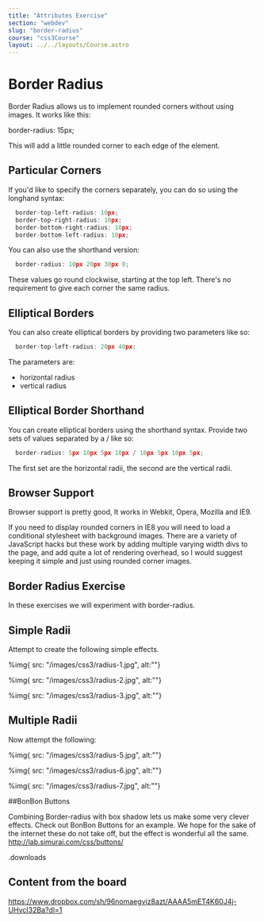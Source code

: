 ```yaml
---
title: "Attributes Exercise"
section: "webdev"
slug: "border-radius"
course: "css3Course"
layout: ../../layouts/Course.astro
---
```




# Border Radius

Border Radius allows us to implement rounded corners without using images. It works like this:

border-radius: 15px;

This will add a little rounded corner to each edge of the element.

## Particular Corners

If you'd like to specify the corners separately, you can do so using the longhand syntax:

```js
  border-top-left-radius: 10px;
  border-top-right-radius: 10px;
  border-bottom-right-radius: 10px;
  border-bottom-left-radius: 10px;
```





You can also use the shorthand version:

```js
  border-radius: 10px 20px 30px 0;
```





These values go round clockwise, starting at the top left. There's no requirement to give each corner the same radius.

## Elliptical Borders

You can also create elliptical borders by providing two parameters like so:

```js
  border-top-left-radius: 20px 40px;
```





The parameters are:

* horizontal radius
* vertical radius

## Elliptical Border Shorthand

You can create elliptical borders using the shorthand syntax. Provide two sets of values separated by a / like so:

```js
  border-radius: 5px 10px 5px 10px / 10px 5px 10px 5px;
```





The first set are the horizontal radii, the second are the vertical radii.

## Browser Support

Browser support is pretty good, It works in Webkit, Opera, Mozilla and IE9.

If you need to display rounded corners in IE8 you will need to load a conditional stylesheet with background images. There are a variety of JavaScript hacks but these work by adding multiple varying width divs to the page, and add quite a lot of rendering overhead, so I would suggest keeping it simple and just using rounded corner images.



## Border Radius Exercise

In these exercises we will experiment with border-radius.

## Simple Radii

Attempt to create the following simple effects.

%img{ src: "/images/css3/radius-1.jpg", alt:""}

%img{ src: "/images/css3/radius-2.jpg", alt:""}

%img{ src: "/images/css3/radius-3.jpg", alt:""}





## Multiple Radii
Now attempt the following:

%img{ src: "/images/css3/radius-5.jpg", alt:""}

%img{ src: "/images/css3/radius-6.jpg", alt:""}

%img{ src: "/images/css3/radius-7.jpg", alt:""}





##BonBon Buttons

Combining Border-radius with box shadow lets us make some very clever effects. Check out BonBon Buttons for an example. We hope for the sake of the internet these do not take off, but the effect is wonderful all the same.
http://lab.simurai.com/css/buttons/


.downloads


## Content from the board

<https://www.dropbox.com/sh/96nomaegviz8azt/AAAA5mET4K60J4j-UHycI32Ba?dl=1>
